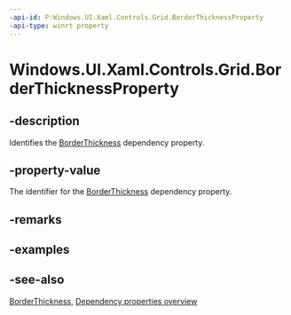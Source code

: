 ```yaml
---
-api-id: P:Windows.UI.Xaml.Controls.Grid.BorderThicknessProperty
-api-type: winrt property
---
```


<!-- Property syntax
public Windows.UI.Xaml.DependencyProperty BorderThicknessProperty { get; }
-->

# Windows.UI.Xaml.Controls.Grid.BorderThicknessProperty

## -description
Identifies the [BorderThickness](grid_borderthickness.md) dependency property.



## -property-value
The identifier for the [BorderThickness](grid_borderthickness.md) dependency property.

## -remarks

## -examples

## -see-also
[BorderThickness](grid_borderthickness.md), [Dependency properties overview](/windows/uwp/xaml-platform/dependency-properties-overview)

